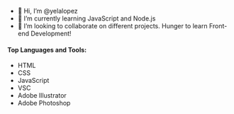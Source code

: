- 👋 Hi, I’m @yelalopez
- 🌱 I’m currently learning JavaScript and Node.js
- 💞️ I’m looking to collaborate on different projects. Hunger to learn Front-end Development!

#### Top Languages and Tools:

- HTML
- CSS
- JavaScript
- VSC
- Adobe Illustrator
- Adobe Photoshop

